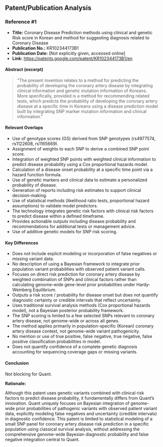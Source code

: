 ## Patent/Publication Analysis

### Reference #1

- **Title:** Coronary Disease Prediction methods using clinical and genetic Risk score in Korean and method for suggesting diagnosis related to Coronary Disease
- **Publication No.:** KR102344173B1
- **Publication Date:** [Not explicitly given, accessed online]
- **Link:** https://patents.google.com/patent/KR102344173B1/en

#### Abstract (excerpt)

> "The present invention relates to a method for predicting the probability of developing the coronary artery disease by integrating clinical information and genetic mutation information of Koreans. More specifically, provided is a method for recommending related tests, which predicts the probability of developing the coronary artery disease at a specific time in Koreans using a disease prediction model built by integrating SNP marker mutation information and clinical information."

#### Relevant Overlaps

- Use of genotype scores (GS) derived from SNP genotypes (rs4977574, rs1122608, rs1165669).
- Assignment of weights to each SNP to derive a combined SNP point score.
- Integration of weighted SNP points with weighted clinical information to predict disease probability using a Cox proportional hazards model.
- Calculation of a disease onset probability at a specific time point via a hazard function formula.
- Use of genetic markers and clinical data to estimate a personalized probability of disease.
- Generation of reports including risk estimates to support clinical decision-making.
- Use of statistical methods (likelihood ratio tests, proportional hazard assumptions) to validate model predictors.
- The technology integrates genetic risk factors with clinical risk factors to predict disease within a defined timeframe.
- Provides actionable outputs including disease probability and recommendations for additional tests or management advice.
- Use of additive genetic models for SNP risk scoring.

#### Key Differences

- Does not include explicit modeling or incorporation of false negatives or missing variant data.
- No description of using a Bayesian framework to integrate prior population variant probabilities with observed patient variant calls.
- Focuses on direct risk prediction for coronary artery disease by weighted combination of SNPs and clinical factors rather than calculating genome-wide gene-level prior probabilities under Hardy-Weinberg Equilibrium.
- Outputs a risk score / probability for disease onset but does not quantify diagnostic certainty or credible intervals that reflect uncertainty.
- Uses traditional survival analysis methods (Cox proportional hazards model), not a Bayesian posterior probability framework.
- The SNP scoring is limited to a few selected SNPs relevant to coronary artery disease, not genome-wide or across all genes.
- The method applies primarily in population-specific (Korean) coronary artery disease context, not genome-wide variant pathogenicity.
- No mention or use of true positive, false negative, true negative, false positive classification probabilities in model.
- Does not quantify confidence of a complete genetic diagnosis accounting for sequencing coverage gaps or missing variants.

#### Conclusion

Not blocking for Quant.

**Rationale:**

Although this patent uses genetic variants combined with clinical risk factors to predict disease probability, it fundamentally differs from Quant’s innovation. Quant uniquely focuses on Bayesian integration of genome-wide prior probabilities of pathogenic variants with observed patient variant data, explicitly modeling false negatives and uncertainty (credible intervals) in diagnostic confidence. This patent is limited to statistical modeling of a small SNP panel for coronary artery disease risk prediction in a specific population using classical survival analysis, without addressing the comprehensive genome-wide Bayesian diagnostic probability and false negative integration central to Quant.
